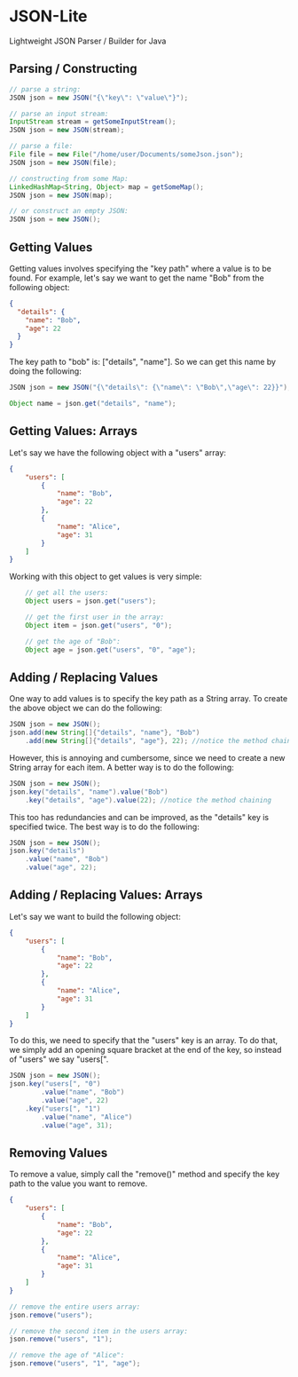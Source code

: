 # JSON-Lite
Lightweight JSON Parser / Builder for Java

## Parsing / Constructing

```java
// parse a string:
JSON json = new JSON("{\"key\": \"value\"}");

// parse an input stream:
InputStream stream = getSomeInputStream();
JSON json = new JSON(stream);

// parse a file:
File file = new File("/home/user/Documents/someJson.json");
JSON json = new JSON(file);

// constructing from some Map:
LinkedHashMap<String, Object> map = getSomeMap();
JSON json = new JSON(map);

// or construct an empty JSON:
JSON json = new JSON();

```

## Getting Values
Getting values involves specifying the "key path" where a value is to be found. For example, let's say we want to get the name
"Bob" from the following object:
```json
{
  "details": {
    "name": "Bob",
    "age": 22
  }
}
```
The key path to "bob" is: ["details", "name"]. So we can get this name by doing the following:
```java
JSON json = new JSON("{\"details\": {\"name\": \"Bob\",\"age\": 22}}");

Object name = json.get("details", "name");
```

## Getting Values: Arrays
Let's say we have the following object with a "users" array:
```json
{
	"users": [
		{
			"name": "Bob",
			"age": 22
		},
		{
			"name": "Alice",
			"age": 31
		}
	]
}
```
Working with this object to get values is very simple:
```java
	// get all the users:
	Object users = json.get("users");

	// get the first user in the array:
	Object item = json.get("users", "0");

	// get the age of "Bob":
	Object age = json.get("users", "0", "age");
```

## Adding / Replacing Values
One way to add values is to specify the key path as a String array. To create the above object we can do the following:
```java
JSON json = new JSON();
json.add(new String[]{"details", "name"}, "Bob")
    .add(new String[]{"details", "age"}, 22); //notice the method chaining
```
However, this is annoying and cumbersome, since we need to create a new String array for each item. A better way is to do the following:
```java
JSON json = new JSON();
json.key("details", "name").value("Bob")
    .key("details", "age").value(22); //notice the method chaining
```
This too has redundancies and can be improved, as the "details" key is specified twice. The best way is to do the following:
```java
JSON json = new JSON();
json.key("details")
    .value("name", "Bob")
    .value("age", 22);
```

## Adding / Replacing Values: Arrays
Let's say we want to build the following object:
```json
{
	"users": [
		{
			"name": "Bob",
			"age": 22
		},
		{
			"name": "Alice",
			"age": 31
		}
	]
}
```
To do this, we need to specify that the "users" key is an array. To do that, we simply add an opening square bracket at the end of the key, so instead of 
"users" we say "users[". 
```java
JSON json = new JSON();
json.key("users[", "0")
		.value("name", "Bob")
		.value("age", 22)
	.key("users[", "1")
		.value("name", "Alice")
		.value("age", 31);
```

## Removing Values
To remove a value, simply call the "remove()" method and specify the key path to the value you want to remove.
```json
{
	"users": [
		{
			"name": "Bob",
			"age": 22
		},
		{
			"name": "Alice",
			"age": 31
		}
	]
}
```
```java
// remove the entire users array:
json.remove("users");

// remove the second item in the users array:
json.remove("users", "1");

// remove the age of "Alice":
json.remove("users", "1", "age");
```

 